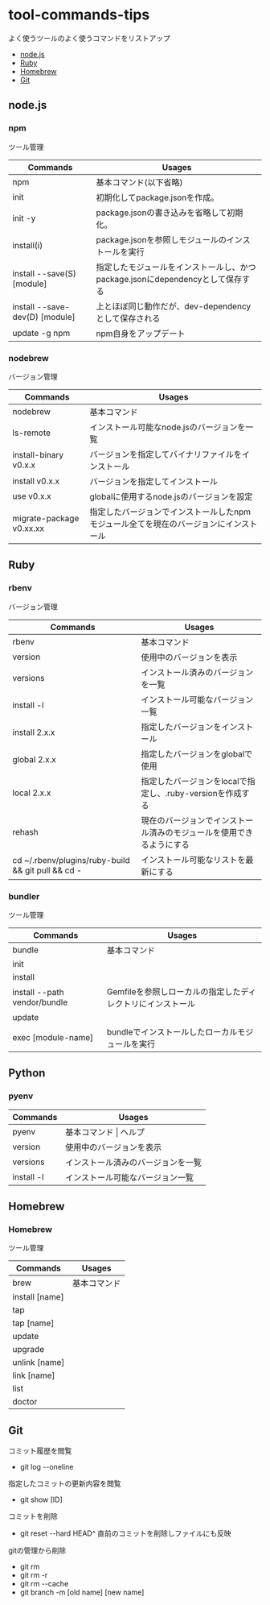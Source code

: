 # tool-commands-tips
よく使うツールのよく使うコマンドをリストアップ

- [node.js](#nodejs)
- [Ruby](#ruby)
- [Homebrew](#homebrew)
- [Git](#git)

## node.js

### npm
ツール管理  

| Commands | Usages |
| -------- | -------- |
| npm | 基本コマンド(以下省略) |
| init | 初期化してpackage.jsonを作成。 |
| init -y | package.jsonの書き込みを省略して初期化。 |
| install(i) | package.jsonを参照しモジュールのインストールを実行 |
| install --save(S) [module] | 指定したモジュールをインストールし、かつpackage.jsonにdependencyとして保存する |
| install --save-dev(D) [module] | 上とほぼ同じ動作だが、dev-dependencyとして保存される |
| update -g npm | npm自身をアップデート |


### nodebrew
バージョン管理

| Commands | Usages |
| -------- | -------- |
| nodebrew | 基本コマンド |
| ls-remote | インストール可能なnode.jsのバージョンを一覧 |
| install-binary v0.x.x | バージョンを指定してバイナリファイルをインストール |
| install v0.x.x | バージョンを指定してインストール |
| use v0.x.x | globalに使用するnode.jsのバージョンを設定 |
| migrate-package v0.xx.xx | 指定したバージョンでインストールしたnpmモジュール全てを現在のバージョンにインストール


## Ruby

### rbenv
バージョン管理

| Commands | Usages |
| -------- | -------- |
| rbenv | 基本コマンド |
| version | 使用中のバージョンを表示 |
| versions | インストール済みのバージョンを一覧 |
| install -l | インストール可能なバージョン一覧 |
| install 2.x.x | 指定したバージョンをインストール |
| global 2.x.x | 指定したバージョンをglobalで使用 |
| local 2.x.x | 指定したバージョンをlocalで指定し、.ruby-versionを作成する |
| rehash | 現在のバージョンでインストール済みのモジュールを使用できるようにする |
| cd ~/.rbenv/plugins/ruby-build && git pull && cd - | インストール可能なリストを最新にする |

### bundler
ツール管理

| Commands | Usages |
| -------- | -------- |
| bundle | 基本コマンド |
| init | |
| install | |
| install --path vendor/bundle | Gemfileを参照しローカルの指定したディレクトリにインストール |
| update | |
| exec [module-name] | bundleでインストールしたローカルモジュールを実行 |

## Python

### pyenv

| Commands | Usages |
| -------- | -------- |
| pyenv | 基本コマンド \| ヘルプ |
| version | 使用中のバージョンを表示 |
| versions | インストール済みのバージョンを一覧 |
| install -l | インストール可能なバージョン一覧 |


## Homebrew

### Homebrew
ツール管理

| Commands | Usages |
| -------- | -------- |
| brew | 基本コマンド |
| install [name] | |
| tap | |
| tap [name] | |
| update | |
| upgrade | |
| unlink [name] | |
| link [name] | |
| list | |
| doctor | |

## Git
コミット履歴を閲覧
- git log --oneline

指定したコミットの更新内容を閲覧
- git show [ID]

コミットを削除
- git reset --hard HEAD^ 直前のコミットを削除しファイルにも反映

gitの管理から削除
- git rm
- git rm -r
- git rm --cache
- git branch -m [old name] [new name]
